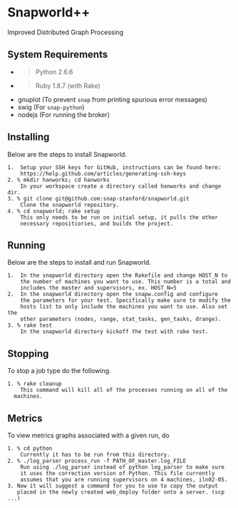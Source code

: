 Snapworld++
===========

Improved Distributed Graph Processing

System Requirements
-------------------

* > Python 2.6.6
* > Ruby 1.8.7 (with Rake)
* gnuplot (To prevent `snap` from printing spurious error messages)
* swig (For `snap-python`)
* nodejs (For running the broker)

Installing
-------

Below are the steps to install Snapworld.

    1.  Setup your SSH keys for GitHub, instructions can be found here:
        https://help.github.com/articles/generating-ssh-keys
    2. % mkdir hanworks; cd hanworks
        In your workspace create a directory called hanworks and change dir. 
    3. % git clone git@github.com:snap-stanford/snapworld.git
        Clone the snapworld repository.
    4. % cd snapworld; rake setup
        This only needs to be run on initial setup, it pulls the other
        necessary repositiories, and builds the project.

Running
-------

Below are the steps to install and run Snapworld.
  
    1.  In the snapworld directory open the Rakefile and change HOST_N to
        the number of machines you want to use. This number is a total and 
        includes the master and supervisors, ex. HOST_N=5
    2.  In the snapworld directory open the snapw.config and configure
        the parameters for your test. Specifically make sure to modify the
        hosts list to only include the machines you want to use. Also set the
        other parameters (nodes, range, stat_tasks, gen_tasks, drange).
    3. % rake test
        In the snapworld directory kickoff the test with rake test.

Stopping
-------

To stop a job type do the following.

    1. % rake cleanup
        This command will kill all of the processes running on all of the
      machines.
      
Metrics
-------

To view metrics graphs associated with a given run, do

    1. % cd python
        Currently it has to be run from this directory.
    2. % ./log_parser process_run -f PATH_OF_master.log_FILE
        Run using ./log_parser instead of python log_parser to make sure
        it uses the correction version of Python. This file currently
        assumes that you are running supervisors on 4 machines, iln02-05.
    3. Now it will suggest a command for you to use to copy the output
       placed in the newly created web_deploy folder onto a server. (scp ...)
